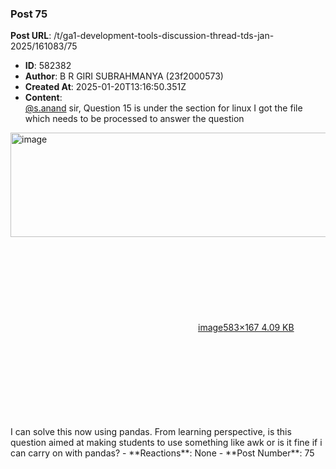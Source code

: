 ### Post 75
**Post URL**: /t/ga1-development-tools-discussion-thread-tds-jan-2025/161083/75
- **ID**: 582382
- **Author**: B R GIRI SUBRAHMANYA (23f2000573)
- **Created At**: 2025-01-20T13:16:50.351Z
- **Content**:  
  <a class="mention" href="/u/s.anand">@s.anand</a> sir,
Question 15 is under the section for linux
I got the file which needs to be processed to answer the question
<div class="lightbox-wrapper"><a class="lightbox" href="https://europe1.discourse-cdn.com/flex013/uploads/iitm/original/3X/1/5/154ddd789fc2694e567f62d6d84d71a87a863af4.png" data-download-href="/uploads/short-url/32sQPBhIPMXzBzQQlmWM8pyzu6w.png?dl=1" title="image" rel="noopener nofollow ugc"><img src="https://europe1.discourse-cdn.com/flex013/uploads/iitm/original/3X/1/5/154ddd789fc2694e567f62d6d84d71a87a863af4.png" alt="image" data-base62-sha1="32sQPBhIPMXzBzQQlmWM8pyzu6w" width="583" height="167"><div class="meta"><svg class="fa d-icon d-icon-far-image svg-icon" aria-hidden="true"><use href="#far-image"></use></svg><span class="filename">image</span><span class="informations">583×167 4.09 KB</span><svg class="fa d-icon d-icon-discourse-expand svg-icon" aria-hidden="true"><use href="#discourse-expand"></use></svg></div></a></div>
I can solve this now using pandas.
From learning perspective, is this question aimed at making students to use something like awk or is it fine if i can carry on with pandas?
- **Reactions**: None
- **Post Number**: 75

